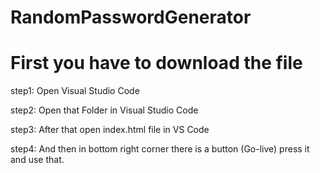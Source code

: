 # RandomPasswordGenerator

# First you have to download the file

step1: Open Visual Studio Code

step2: Open that Folder in Visual Studio Code

step3: After that open index.html file in VS Code

step4: And then in bottom right corner there is a button (Go-live) press it and use that.
